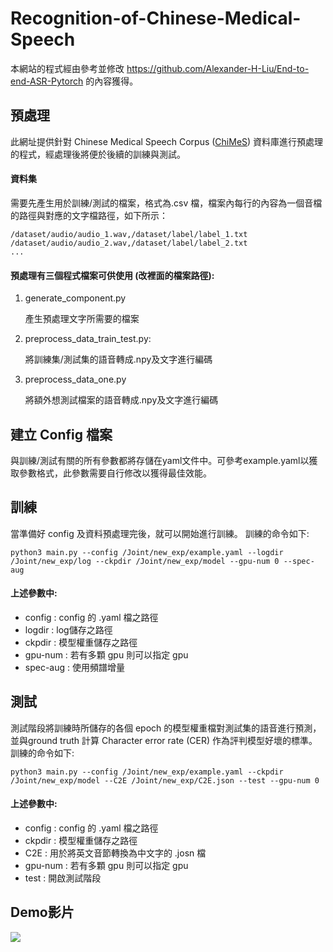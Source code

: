 # Recognition-of-Chinese-Medical-Speech
本網站的程式經由參考並修改 https://github.com/Alexander-H-Liu/End-to-end-ASR-Pytorch 的內容獲得。



## 預處理

此網址提供針對 Chinese Medical Speech Corpus ([ChiMeS](https://iclab.ee.ntust.edu.tw/chimes-dataset/home)) 資料庫進行預處理的程式，經處理後將便於後續的訓練與測試。

#### 資料集

需要先產生用於訓練/測試的檔案，格式為.csv 檔，檔案內每行的內容為一個音檔的路徑與對應的文字檔路徑，如下所示：
```
/dataset/audio/audio_1.wav,/dataset/label/label_1.txt
/dataset/audio/audio_2.wav,/dataset/label/label_2.txt
...
```

#### 預處理有三個程式檔案可供使用 (改裡面的檔案路徑):

1. generate_component.py

   產生預處理文字所需要的檔案

2. preprocess_data_train_test.py:

   將訓練集/測試集的語音轉成.npy及文字進行編碼

3. preprocess_data_one.py

   將額外想測試檔案的語音轉成.npy及文字進行編碼


## 建立 Config 檔案

與訓練/測試有關的所有參數都將存儲在yaml文件中。可參考example.yaml以獲取參數格式，此參數需要自行修改以獲得最佳效能。


## 訓練

當準備好 config 及資料預處理完後，就可以開始進行訓練。
訓練的命令如下:
```
python3 main.py --config /Joint/new_exp/example.yaml --logdir /Joint/new_exp/log --ckpdir /Joint/new_exp/model --gpu-num 0 --spec-aug
```
#### 上述參數中:
* config : config 的 .yaml 檔之路徑
* logdir : log儲存之路徑
* ckpdir : 模型權重儲存之路徑
* gpu-num : 若有多顆 gpu 則可以指定 gpu
* spec-aug : 使用頻譜增量


## 測試

測試階段將訓練時所儲存的各個 epoch 的模型權重檔對測試集的語音進行預測，並與ground truth 計算 Character error rate (CER) 作為評判模型好壞的標準。
訓練的命令如下:
```
python3 main.py --config /Joint/new_exp/example.yaml --ckpdir /Joint/new_exp/model --C2E /Joint/new_exp/C2E.json --test --gpu-num 0
```
#### 上述參數中:
* config : config 的 .yaml 檔之路徑
* ckpdir : 模型權重儲存之路徑
* C2E : 用於將英文音節轉換為中文字的 .josn 檔
* gpu-num : 若有多顆 gpu 則可以指定 gpu
* test : 開啟測試階段


## Demo影片
[![](http://img.youtube.com/vi/nscPYEEkoLo/0.jpg)](https://youtu.be/nscPYEEkoLo "")

